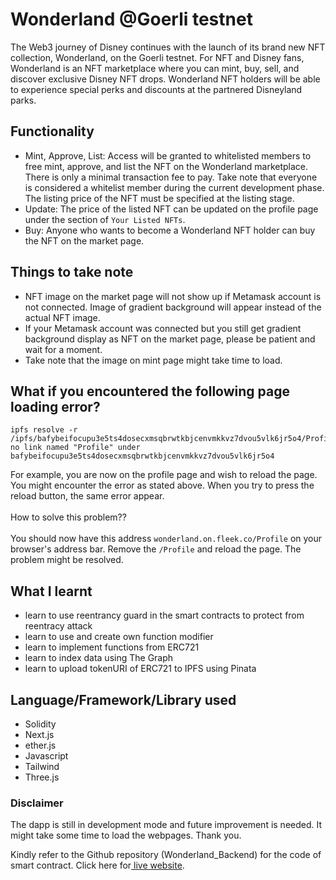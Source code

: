 # Wonderland @Goerli testnet

The Web3 journey of Disney continues with the launch of its brand new NFT collection, Wonderland, on the Goerli testnet.
For NFT and Disney fans, Wonderland is an NFT marketplace where you can mint, buy, sell, and discover exclusive Disney NFT drops.
Wonderland NFT holders will be able to experience special perks and discounts at the partnered Disneyland parks.

## **Functionality**
- Mint, Approve, List: Access will be granted to whitelisted members to free mint, approve, and list the NFT on the Wonderland marketplace. There is only a minimal transaction fee to pay. Take note that everyone is considered a whitelist member during the current development phase. The listing price of the NFT must be specified at the listing stage.
- Update: The price of the listed NFT can be updated on the profile page under the section of `Your Listed NFTs`.
- Buy: Anyone who wants to become a Wonderland NFT holder can buy the NFT on the market page.

## **Things to take note**
- NFT image on the market page will not show up if Metamask account is not connected. Image of gradient background will appear instead of the actual NFT image.
- If your Metamask account was connected but you still get gradient background display as NFT on the market page, please be patient and wait for a moment. 
- Take note that the image on mint page might take time to load.

## **What if you encountered the following page loading error?**

```
ipfs resolve -r /ipfs/bafybeifocupu3e5ts4dosecxmsqbrwtkbjcenvmkkvz7dvou5vlk6jr5o4/Profile: no link named "Profile" under bafybeifocupu3e5ts4dosecxmsqbrwtkbjcenvmkkvz7dvou5vlk6jr5o4
```

For example, you are now on the profile page and wish to reload the page. You might encounter the error as stated above. When you try to press the reload button, the same error appear. <br/><br/>
How to solve this problem??<br/><br/>
You should now have this address `wonderland.on.fleek.co/Profile` on your browser's address bar. Remove the `/Profile` and reload the page. The problem might be resolved.  

## **What I learnt**
- learn to use reentrancy guard in the smart contracts to protect from reentracy attack 
- learn to use and create own function modifier
- learn to implement functions from ERC721
- learn to index data using The Graph 
- learn to upload tokenURI of ERC721 to IPFS using Pinata

## **Language/Framework/Library used**
- Solidity
- Next.js
- ether.js
- Javascript
- Tailwind 
- Three.js

### **Disclaimer**
The dapp is still in development mode and future improvement is needed. It might take some time to load the webpages.
Thank you. 

Kindly refer to the Github repository (Wonderland_Backend) for the code of smart contract. Click here for<a href="https://wonderland.on.fleek.co/" target="_blank"> live website</a>.


